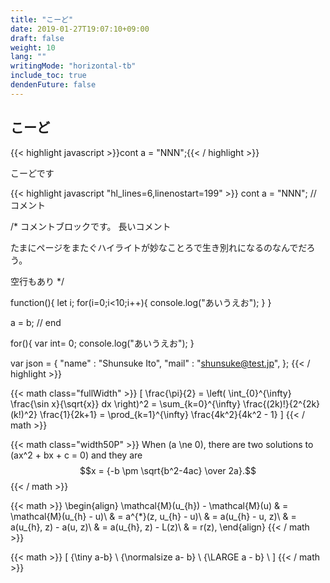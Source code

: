 ```yaml
---
title: "こーど"
date: 2019-01-27T19:07:10+09:00
draft: false
weight: 10
lang: ""
writingMode: "horizontal-tb"
include_toc: true
dendenFuture: false
---
```


## こーど ##

{{< highlight javascript >}}cont a = "NNN";{{< / highlight >}}

こーどです

{{< highlight javascript "hl_lines=6,linenostart=199" >}}
cont a = "NNN";
// コメント

/*
  コメントブロックです。
  長いコメント

  たまにページをまたぐハイライトが妙なことろで生き別れになるのなんでだろう。

  空行もあり
*/

function(){
  let i;
  for(i=0;i<10;i++){
    console.log("あいうえお");
  }
}

a = b;
// end

for(){
  var int= 0;
  console.log("あいうえお");
}

var json = {
  "name" : "Shunsuke Ito",
  "mail" : "shunsuke@test.jp",
};
{{< / highlight >}}


{{< math class="fullWidth" >}}
\[
  \frac{\pi}{2} =
  \left( \int_{0}^{\infty} \frac{\sin x}{\sqrt{x}} dx \right)^2 =
  \sum_{k=0}^{\infty} \frac{(2k)!}{2^{2k}(k!)^2} \frac{1}{2k+1} =
  \prod_{k=1}^{\infty} \frac{4k^2}{4k^2 - 1}
\]
{{< / math >}}

{{< math class="width50P" >}}
  When \(a \ne 0\), there are two solutions to \(ax^2 + bx + c = 0\) and they are
  $$x = {-b \pm \sqrt{b^2-4ac} \over 2a}.$$
{{< / math >}}

{{< math >}}
\begin{align}
\mathcal{M}(u_{h}) - \mathcal{M}(u)
& = \mathcal{M}(u_{h} - u)\\
& = a^{*}(z, u_{h} - u)\\
& = a(u_{h} - u, z)\\
& = a(u_{h}, z) - a(u, z)\\
& = a(u_{h}, z) - L(z)\\
& = r(z),
\end{align}
{{< / math >}}

{{< math >}}
\[
{\tiny a-b} \\
{\normalsize a- b} \\
{\LARGE a - b} \\
\]
{{< / math >}}